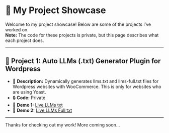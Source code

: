 # 🧠 My Project Showcase

Welcome to my project showcase! Below are some of the projects I’ve worked on.  
**Note:** The code for these projects is private, but this page describes what each project does.

---

## 📌 Project 1: Auto LLMs (.txt) Generator Plugin for Wordpress

- 📝 **Description:** Dynamically generates llms.txt and llms-full.txt files for Wordpress websites with WooCommerce. This is only for websites who are using Yoast.
- 🔒 **Code:** Private
- 🚀 **Demo 1:** [Live LLMs txt](https://www.oasistowels.com/llms.txt)
- 🚀 **Demo 2:** [Live LLMs Full txt](https://www.oasistowels.com/llms-full.txt)

---

Thanks for checking out my work! More coming soon...
